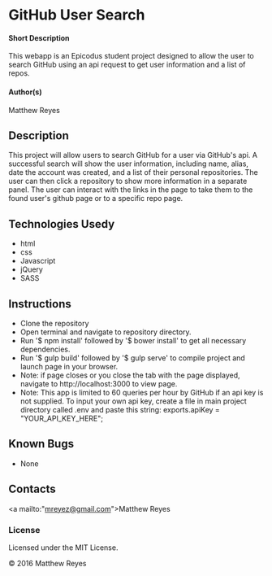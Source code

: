 # GitHub User Search

#### Short Description
This webapp is an Epicodus student project designed to allow the user to search GitHub using an api request to get user information and a list of repos.

#### Author(s)
Matthew Reyes
## Description
This project will allow users to search GitHub for a user via GitHub's api.  A successful search will show the user information, including name, alias, date the account was created, and a list of their personal repositories.  The user can then click a repository to show more information in a separate panel.  The user can interact with the links in the page to take them to the found user's github page or to a specific repo page.
## Technologies Usedy
* html
* css
* Javascript
* jQuery
* SASS

## Instructions

* Clone the repository
* Open terminal and navigate to repository directory.
* Run '$ npm install' followed by '$ bower install' to get all necessary dependencies.
* Run '$ gulp build' followed by '$ gulp serve' to compile project and launch page in your browser.
* Note: if page closes or you close the tab with the page displayed, navigate to http://localhost:3000 to view page.
* Note: This app is limited to 60 queries per hour by GitHub if an api key is not supplied. To input your own api key, create a file in main project directory called .env and paste this string: exports.apiKey = "YOUR_API_KEY_HERE";

## Known Bugs
* None

## Contacts
<a mailto:"mreyez@gmail.com">Matthew Reyes</a>


### License

Licensed under the MIT License.

&copy; 2016 Matthew Reyes
